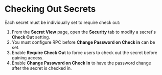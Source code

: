 [title]: # (Checking Out Secrets)
[tags]: # (XXX)
[priority]: # (10)

# Checking Out Secrets

Each secret must be individually set to require check out:

1. From the **Secret View** page, open the **Security** tab to modify a secret's **Check Out** setting. 
1. You must configure RPC before **Change Password on Check in** can be set. 
1. Enable **Require Check Out** to force users to check out the secret before gaining access. 
1. Enable **Change Password on Check In** to have the password change after the secret is checked in.

